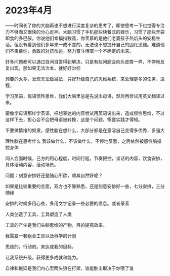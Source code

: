 # 2023年4月

——时间长了你的大脑再也不想进行深度复杂的思考了，即使思考一下也觉得专注力不够而又很快的分心走神。大脑习惯了手机那些快餐式的娱乐，习惯了那些开袋即食的多巴胺。你说他们幸福指数高，你羡慕的是他们老婆孩子热炕头的安稳生活。但没有看到他们多年来一成不变的，无法也不想提升自己的固化思维。难道他们不羡慕你，勇敢的对抗命运，努力奋斗博取一个不确定的未来。

好多问题都可以通过自问自答得到解决，只是有些问题会向头皮屑一样，不停地反复出现，那如果无法治本，就好好治标

想要的太多，发现无法做减法，只好升级自己的思维系统，来处理更多的任务，进程，

学习英语，母语惯性思维，我们大脑里总是先说出母语，然后再尝试用英文翻译过来。

要像学母语那样学英语，把想表达的内容尝试用英语说出来，造成惯性思维，不过这样下去，担心会不会把母语被转换，这是个问题，需要实践才得知。

不要做情绪的奴隶，感性脑在想什么，大部分都是在意淫自己变得多优秀，多强大

理性脑在思考什么 我该做什么，不该做什么，不停地反思，之后依然被感性脑操控身体

同人会面时候，己方的用心程度，时间行程，节奏把控，谈话的内容，饮食安排，具体活动内容，活动场景。

问题：刻意安排好还是随心所欲，顺其自然好呢？

如果是比较重要的会面，双方也不够熟悉，还是刻意安排好一些，七分安排，三分随缘

安排的时候多用心些，多用文字记录一些必要的信息。或者录音

人类创造了工具，工具塑造了人类

工具的产生是我们头脑思维的产物，目的提高效率。

我需要一套组合工具以及科学的计划

思维的，行动的。来达成我的目标，

让我系统升级，获得更多成就和能力。

自律和拖延是我们内心里两头狼在打架，谁能胜出取决于你喂了谁
